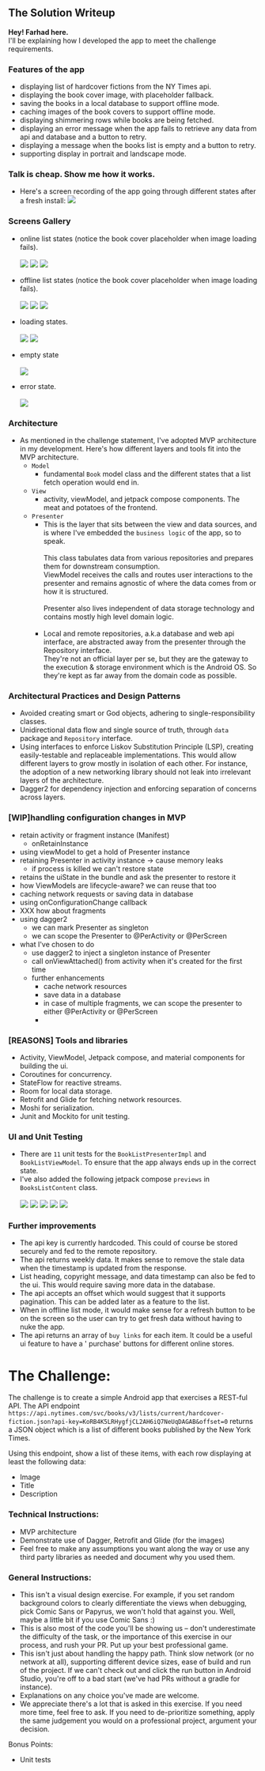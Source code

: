 ## The Solution Writeup

**Hey! Farhad here.** <br/>I'll be explaining how I developed the app to meet the challenge
requirements.

### Features of the app

- displaying list of hardcover fictions from the NY Times api.
- displaying the book cover image, with placeholder fallback.
- saving the books in a local database to support offline mode.
- caching images of the book covers to support offline mode.
- displaying shimmering rows while books are being fetched.
- displaying an error message when the app fails to retrieve any data from api and database and a
  button to retry.
- displaying a message when the books list is empty and a button to retry.
- supporting display in portrait and landscape mode.

### Talk is cheap. Show me how it works.

- Here's a screen recording of the app going through different states after a fresh
  install: [![](docs/play.png)](docs/demo.webm)

### Screens Gallery

- online list states (notice the book cover placeholder when image loading fails).<br/><br/>
  ![](docs/onlinelist.jpg)
  ![](docs/onlinelist-landscape.jpg)
  ![](docs/onlinelist-placeholder-cover.jpg)

- offline list states (notice the book cover placeholder when image loading fails).<br/><br/>
  ![](docs/offlinelist.jpg)
  ![](docs/offlinelist-landscape.jpg)
  ![](docs/offlinelist-placeholder.jpg)

- loading states.<br/><br/>
  ![](docs/loading-portrait.jpg)
  ![](docs/loading-landscape.jpg)

- empty state<br/><br/>
  ![](docs/empty.jpg)

- error state.<br/><br/>
  ![](docs/error.jpg)

### Architecture

- As mentioned in the challenge statement, I've adopted MVP architecture in my development. Here's
  how
  different layers and tools fit into the MVP architecture.
  - `Model`
    - fundamental `Book` model class and the different states that a list fetch operation would end
      in.
  - `View`
    - activity, viewModel, and jetpack compose components. The meat and potatoes of the frontend.
  - `Presenter`
    - This is the layer that sits between the view and data sources, and is where I've embedded
      the `business logic` of the app, so to speak.<br/><br/>
      This class tabulates data from various repositories and prepares them for downstream
      consumption.<br/>
      ViewModel receives the calls and routes user interactions to the presenter and remains
      agnostic of where the data comes from or how it is structured.<br/><br/>
      Presenter also lives independent of data storage technology and contains mostly high level
      domain logic.<br/><br/>
    - Local and remote repositories, a.k.a database and web api interface, are abstracted away from
      the presenter through the Repository interface.<br/>
      They're not an official layer per se, but they are the gateway to the execution & storage
      environment which is the Android OS. So they're kept as far away from the domain code as
      possible.

### Architectural Practices and Design Patterns

- Avoided creating smart or God objects, adhering to single-responsibility classes.
- Unidirectional data flow and single source of truth, through `data` package and `Repository`
  interface.
- Using interfaces to enforce Liskov Substitution Principle (LSP), creating easily-testable and
  replaceable implementations.
  This would allow different layers to grow mostly in isolation of each other. For instance, the
  adoption of a new networking library should not leak into irrelevant layers of the architecture.
- Dagger2 for dependency injection and enforcing separation of concerns across layers.

### [WIP]handling configuration changes in MVP

- retain activity or fragment instance (Manifest)
  - onRetainInstance
- using viewModel to get a hold of Presenter instance
- retaining Presenter in activity instance -> cause memory leaks
  - if process is killed we can't restore state
- retains the uiState in the bundle and ask the presenter to restore it
- how ViewModels are lifecycle-aware? we can reuse that too
- caching network requests or saving data in database
- using onConfigurationChange callback
- XXX how about fragments
- using dagger2
  - we can mark Presenter as singleton
  - we can scope the Presenter to @PerActivity or @PerScreen
- what I've chosen to do
  - use dagger2 to inject a singleton instance of Presenter
  - call onViewAttached() from activity when it's created for the first time
  - further enhancements
    - cache network resources
    - save data in a database
    - in case of multiple fragments, we can scope the presenter to either @PerActivity or
      @PerScreen
    -

### [REASONS] Tools and libraries

- Activity, ViewModel, Jetpack compose, and material components for building the ui.
- Coroutines for concurrency.
- StateFlow for reactive streams.
- Room for local data storage.
- Retrofit and Glide for fetching network resources.
- Moshi for serialization.
- Junit and Mockito for unit testing.

### UI and Unit Testing

- There are `11` unit tests for the `BookListPresenterImpl` and `BookListViewModel`. To ensure that
  the app always ends up in the correct state.
- I've also added the following jetpack compose `previews` in `BooksListContent` class.<br/><br/>
  ![](docs/preview-loading.jpg)
  ![](docs/preview-error.jpg)
  ![](docs/preview-empty.jpg)
  ![](docs/preview-offlinelist.jpg)
  ![](docs/preview-onelinelist.jpg)

### Further improvements

- The api key is currently hardcoded. This could of course be stored securely and fed to the remote
  repository.
- The api returns weekly data. It makes sense to remove the stale data when the timestamp is updated
  from the response.
- List heading, copyright message, and data timestamp can also be fed to the ui. This would require
  saving more data in the database.
- The api accepts an offset which would suggest that it supports pagination. This can be added later
  as a feature to the list.
- When in offline list mode, it would make sense for a refresh button to be on the screen so the
  user can try to get fresh
  data without having to nuke the app.
- The api returns an array of `buy links` for each item. It could be a useful ui feature to have a '
  purchase'
  buttons for different online stores.

# The Challenge:

The challenge is to create a simple Android app that exercises a REST-ful API. The API endpoint `https://api.nytimes.com/svc/books/v3/lists/current/hardcover-fiction.json?api-key=KoRB4K5LRHygfjCL2AH6iQ7NeUqDAGAB&offset=0` returns a JSON object which is a list of different books published by the New York Times. 

Using this endpoint, show a list of these items, with each row displaying at least the following data:

- Image
- Title
- Description 

### Technical Instructions:
- MVP architecture
- Demonstrate use of Dagger, Retrofit and Glide (for the images)
- Feel free to make any assumptions you want along the way or use any third party libraries as needed and document why you used them.

### General Instructions:
- This isn't a visual design exercise. For example, if you set random background colors to clearly differentiate the views when debugging, pick Comic Sans or Papyrus, we won't hold that against you. Well, maybe a little bit if you use Comic Sans :)
- This is also most of the code you'll be showing us – don't underestimate the difficulty of the
  task, or the importance of this exercise in our process, and rush your PR. Put up your best
  professional game.
- This isn't just about handling the happy path. Think slow network (or no network at all),
  supporting different device sizes, ease of build and run of the project. If we can't check out and
  click the run button in Android Studio, you're off to a bad start (we've had PRs without a gradle
  for instance).
- Explanations on any choice you've made are welcome.
- We appreciate there's a lot that is asked in this exercise. If you need more time, feel free to ask. If you need to de-prioritize something, apply the same judgement you would on a professional project, argument your decision. 

Bonus Points:
  - Unit tests
